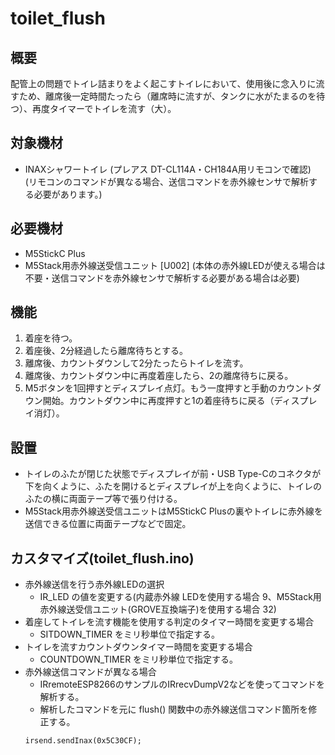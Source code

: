 # toilet_flush

## 概要
配管上の問題でトイレ詰まりをよく起こすトイレにおいて、使用後に念入りに流すため、離席後一定時間たったら（離席時に流すが、タンクに水がたまるのを待つ）、再度タイマーでトイレを流す（大）。


## 対象機材
* INAXシャワートイレ (プレアス DT-CL114A・CH184A用リモコンで確認)  
  (リモコンのコマンドが異なる場合、送信コマンドを赤外線センサで解析する必要があります。)

## 必要機材
* M5StickC Plus
* M5Stack用赤外線送受信ユニット [U002] (本体の赤外線LEDが使える場合は不要・送信コマンドを赤外線センサで解析する必要がある場合は必要)


## 機能
1. 着座を待つ。
2. 着座後、2分経過したら離席待ちとする。
3. 離席後、カウントダウンして2分たったらトイレを流す。 
4. 離席後、カウントダウン中に再度着座したら、2の離席待ちに戻る。
5. M5ボタンを1回押すとディスプレイ点灯。もう一度押すと手動のカウントダウン開始。カウントダウン中に再度押すと1の着座待ちに戻る（ディスプレイ消灯）。


## 設置
* トイレのふたが閉じた状態でディスプレイが前・USB Type-Cのコネクタが下を向くように、ふたを開けるとディスプレイが上を向くように、トイレのふたの横に両面テープ等で張り付ける。
* M5Stack用赤外線送受信ユニットはM5StickC Plusの裏やトイレに赤外線を送信できる位置に両面テープなどで固定。


## カスタマイズ(toilet_flush.ino)
* 赤外線送信を行う赤外線LEDの選択
  * IR_LED の値を変更する(内蔵赤外線 LEDを使用する場合 9、M5Stack用赤外線送受信ユニット(GROVE互換端子)を使用する場合 32)
* 着座してトイレを流す機能を使用する判定のタイマー時間を変更する場合
  * SITDOWN_TIMER をミリ秒単位で指定する。
* トイレを流すカウントダウンタイマー時間を変更する場合
  * COUNTDOWN_TIMER をミリ秒単位で指定する。
* 赤外線送信コマンドが異なる場合
  * IRremoteESP8266のサンプルのIRrecvDumpV2などを使ってコマンドを解析する。
  * 解析したコマンドを元に flush() 関数中の赤外線送信コマンド箇所を修正する。
  ```
  irsend.sendInax(0x5C30CF);
  ```
